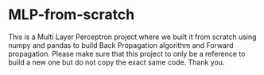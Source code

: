 # MLP-from-scratch
This is a Multi Layer Perceptron project where we built it from scratch using numpy and pandas to build Back Propagation algorithm and Forward propagation.
Please make sure that this project to only be a reference to build a new one but do not copy the exact same code. Thank you.
